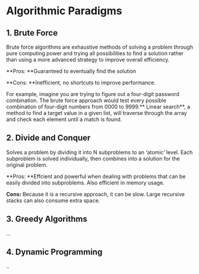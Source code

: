 # Algorithmic Paradigms

## 1. Brute Force

Brute force algorithms are exhaustive methods of solving a problem through pure computing power and trying all possibilities to find a solution rather than using a more advanced strategy to improve overall efficiency.

**Pros: **Guaranteed to eventually find the solution

**Cons: **Inefficient, no shortcuts to improve performance.

For example, imagine you are trying to figure out a four-digit password combination. The brute force approach would test every possible combination of four-digit numbers from 0000 to 9999.** Linear search**, a method to find a target value in a given list, will traverse through the array and check each element until a match is found.

## 2. Divide and Conquer

Solves a problem by dividing it into N subproblems to an ‘atomic’ level. Each subproblem is solved individually, then combines into a solution for the original problem.

**Pros: **Effcient and powerful when dealing with problems that can be easily divided into subproblems. Also efficient in memory usage.

**Cons:** Because it is a recursive approach, it can be slow. Large recursive stacks can also consume extra space.

## 3. Greedy Algorithms

…

## 4. Dynamic Programming

..
